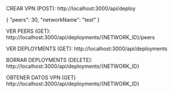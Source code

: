 CREAR VPN (POST): 
http://localhost:3000/api/deploy

{
    "peers": 30,
    "networkName": "test"
}


VER PEERS (GET):
http://localhost:3000/api/deployments/{NETWORK_ID}/peers


VER DEPLOYMENTS (GET):
http://localhost:3000/api/deployments


BORRAR DEPLOYMENTS (DELETE):
http://localhost:3000/api/deployments/{NETWORK_ID}


OBTENER DATOS VPN (GET)
http://localhost:3000/api/deployments/{NETWORK_ID}

